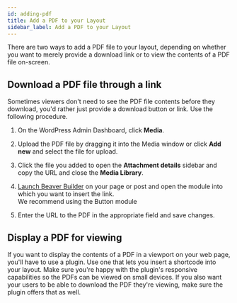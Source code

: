 ```yaml
---
id: adding-pdf
title: Add a PDF to your Layout
sidebar_label: Add a PDF to your Layout
---
```


There are two ways to add a PDF file to your layout, depending on whether you
want to merely provide a download link or to view the contents of a PDF file
on-screen.

## Download a PDF file through a link

Sometimes viewers don't need to see the PDF file contents before they
download, you'd rather just provide a download button or link. Use the
following procedure.

1. On the WordPress Admin Dashboard, click **Media**.

2. Upload the PDF file by dragging it into the Media window or click **Add new** and select the file for upload.

3. Click the file you added to open the **Attachment details** sidebar and copy the URL and close the **Media Library**.

4. [Launch Beaver Builder](getting-started/launch-builder.md) on your page or post and open the module into which you want to insert the link.  
  We recommend using the Button module

5. Enter the URL to the PDF in the appropriate field and save changes.

## Display a PDF for viewing

If you want to display the contents of a PDF in a viewport on your web page, you'll have to use a plugin. Use one that lets you insert a shortcode into your layout. Make sure you're happy with the plugin's responsive capabilities so the PDFs can be viewed on small devices. If you also want your users to be able to download the PDF they're viewing, make sure the plugin offers that as well.

